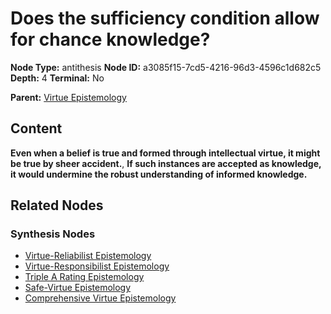 # Does the sufficiency condition allow for chance knowledge?

**Node Type:** antithesis
**Node ID:** a3085f15-7cd5-4216-96d3-4596c1d682c5
**Depth:** 4
**Terminal:** No

**Parent:** [Virtue Epistemology](virtue-epistemology-synthesis-7b020d69-e86c-4087-b733-fe2b6f427ba6.md)

## Content

**Even when a belief is true and formed through intellectual virtue, it might be true by sheer accident.**, **If such instances are accepted as knowledge, it would undermine the robust understanding of informed knowledge.**

## Related Nodes

### Synthesis Nodes

- [Virtue-Reliabilist Epistemology](virtue-reliabilist-epistemology-synthesis-f638244a-41b0-4717-ac6a-b8f1d8daf349.md)
- [Virtue-Responsibilist Epistemology](virtue-responsibilist-epistemology-synthesis-d02c9529-a8cb-46fa-9c0b-598b1947f9c2.md)
- [Triple A Rating Epistemology](triple-a-rating-epistemology-synthesis-a38b05ce-9831-4376-9699-0883e21a64fb.md)
- [Safe-Virtue Epistemology](safe-virtue-epistemology-synthesis-fea2a353-c84f-4b7d-a86b-f5e06709a776.md)
- [Comprehensive Virtue Epistemology](comprehensive-virtue-epistemology-synthesis-a967ea69-92d0-4d42-b3ff-8edbf99bd510.md)
